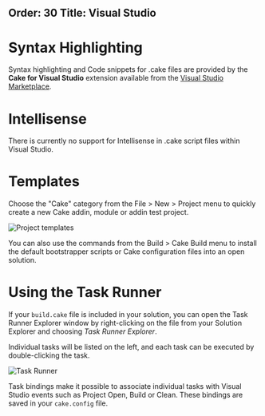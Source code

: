 Order: 30
Title: Visual Studio
---

# Syntax Highlighting

Syntax highlighting and Code snippets for .cake files are provided by the **Cake for Visual Studio** extension available from the [Visual Studio Marketplace](https://marketplace.visualstudio.com/items?itemName=vs-publisher-1392591.CakeforVisualStudio).

# Intellisense

There is currently no support for Intellisense in .cake script files within Visual Studio.

# Templates

Choose the "Cake" category from the File > New > Project menu to quickly create a new Cake addin, module or addin test project.

![Project templates](https://raw.githubusercontent.com/cake-build/cake-vs/develop/art/project-template.png)

You can also use the commands from the Build > Cake Build menu to install the default bootstrapper scripts or Cake configuration files into an open solution.

# Using the Task Runner

If your `build.cake` file is included in your solution, you can open the Task Runner Explorer window by right-clicking on the file from your Solution Explorer and choosing *Task Runner Explorer*.

Individual tasks will be listed on the left, and each task can be executed by double-clicking the task.

![Task Runner](https://raw.githubusercontent.com/cake-build/cake-vs/develop/art/console.png)

Task bindings make it possible to associate individual tasks with Visual Studio events such as Project Open, Build or Clean. These bindings are saved in your `cake.config` file.